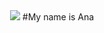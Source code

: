 <div align="center">
<img src="https://media.giphy.com/media/Qo2dupDib32rkTY4hX/giphy.gif"/>
#My name is Ana
</div>
